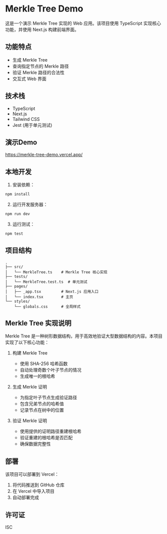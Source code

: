# Merkle Tree Demo

这是一个演示 Merkle Tree 实现的 Web 应用。该项目使用 TypeScript 实现核心功能，并使用 Next.js 构建前端界面。

## 功能特点

- 生成 Merkle Tree
- 查询指定节点的 Merkle 路径
- 验证 Merkle 路径的合法性
- 交互式 Web 界面

## 技术栈

- TypeScript
- Next.js
- Tailwind CSS
- Jest (用于单元测试)

## 演示Demo
https://merkle-tree-demo.vercel.app/

## 本地开发

1. 安装依赖：
```bash
npm install
```

2. 运行开发服务器：
```bash
npm run dev
```

3. 运行测试：
```bash
npm test
```

## 项目结构

```
.
├── src/
│   └── MerkleTree.ts    # Merkle Tree 核心实现
├── tests/
│   └── MerkleTree.test.ts  # 单元测试
├── pages/
│   ├── _app.tsx         # Next.js 应用入口
│   └── index.tsx        # 主页
└── styles/
    └── globals.css      # 全局样式
```

## Merkle Tree 实现说明

Merkle Tree 是一种树形数据结构，用于高效地验证大型数据结构的内容。本项目实现了以下核心功能：

1. 构建 Merkle Tree
   - 使用 SHA-256 哈希函数
   - 自动处理奇数个叶子节点的情况
   - 生成唯一的根哈希

2. 生成 Merkle 证明
   - 为指定叶子节点生成验证路径
   - 包含兄弟节点的哈希值
   - 记录节点在树中的位置

3. 验证 Merkle 证明
   - 使用提供的证明路径重建根哈希
   - 验证重建的根哈希是否匹配
   - 确保数据完整性

## 部署

该项目可以部署到 Vercel：

1. 将代码推送到 GitHub 仓库
2. 在 Vercel 中导入项目
3. 自动部署完成

## 许可证

ISC 
